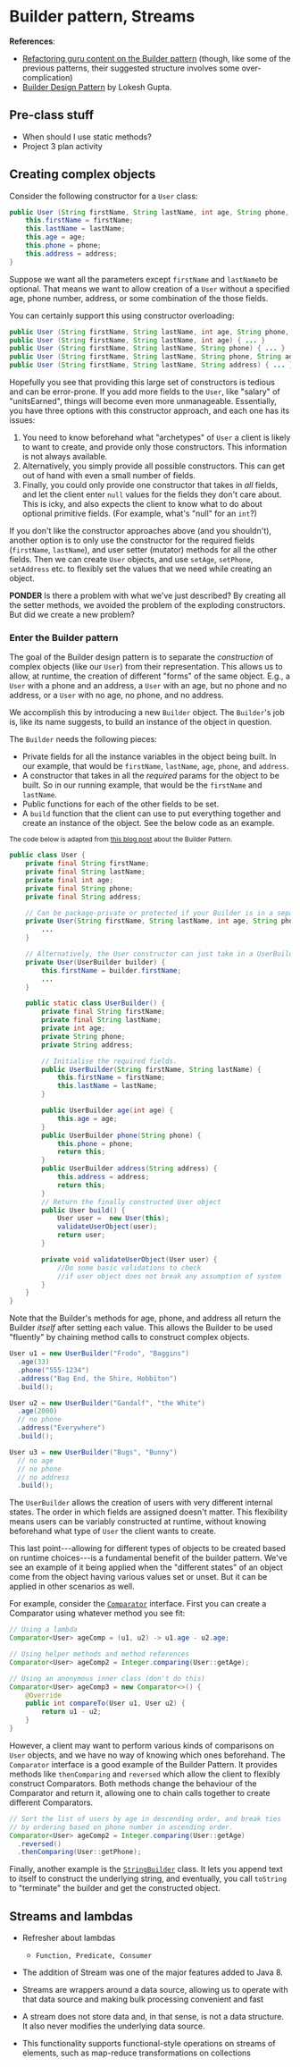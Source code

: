 # Builder pattern, Streams

**References**:

* [Refactoring guru content on the Builder pattern](https://refactoring.guru/design-patterns/builder) (though, like some of the previous patterns, their suggested structure involves some over-complication)
* [Builder Design Pattern](https://howtodoinjava.com/design-patterns/creational/builder-pattern-in-java/) by Lokesh Gupta.
## Pre-class stuff

* When should I use static methods?
* Project 3 plan activity

## Creating complex objects

Consider the following constructor for a `User` class:

```java
public User (String firstName, String lastName, int age, String phone, String address) {
	this.firstName = firstName;
	this.lastName = lastName;
	this.age = age;
	this.phone = phone;
	this.address = address;
}
```

Suppose we want all the parameters except `firstName` and `lastName`to be optional. That means we want to allow creation of a `User` without a specified age, phone number, address, or some combination of the those fields.

You can certainly support this using constructor overloading:
```java
public User (String firstName, String lastName, int age, String phone, String address) { ... }
public User (String firstName, String lastName, int age) { ... }
public User (String firstName, String lastName, String phone) { ... }
public User (String firstName, String lastName, String phone, String address) { ... }
public User (String firstName, String lastName, String address) { ... }
```

Hopefully you see that providing this large set of constructors is tedious and can be error-prone. If you add more fields to the `User`, like "salary" of "unitsEarned", things will become even more unmanageable.
Essentially, you have three options with this constructor approach, and each one has its issues:

1. You need to know beforehand what "archetypes" of `User` a client is likely to want to create, and provide only those constructors. This information is not always available.
2. Alternatively, you simply provide all possible constructors. This can get out of hand with even a small number of fields.
3. Finally, you could only provide one constructor that takes in *all* fields, and let the client enter `null` values for the fields they don't care about. This is icky, and also expects the client to know what to do about optional primitive fields. (For example, what's "null" for an `int`?)

If you don't like the constructor approaches above (and you shouldn't), another option is to only use the constructor for the required fields (`firstName`, `lastName`), and user setter (mutator) methods for all the other fields. Then we can create `User` objects, and use `setAge`, `setPhone`, `setAddress` etc. to flexibly set the values that we need while creating an object.

**PONDER** Is there a problem with what we've just described? By creating all the setter methods, we avoided the problem of the exploding constructors. But did we create a new problem?
<!-- By adding all the setter methods, we've made our `User` class mutable. Even worse, we only added them in order to *create* the `User`, but now there's all these public methods to mutate it. -->

### Enter the Builder pattern

The goal of the Builder design pattern is to separate the *construction* of complex objects (like our `User`) from their representation.
This allows us to allow, at runtime, the creation of different "forms" of the same object.
E.g., a `User` with a phone and an address, a `User` with an age, but no phone and no address, or a `User` with no age, no phone, and no address.

We accomplish this by introducing a new `Builder` object.
The `Builder`'s job is, like its name suggests, to build an instance of the object in question.

The `Builder` needs the following pieces:

* Private fields for all the instance variables in the object being built. In our example, that would be `firstName`, `lastName`, `age`, `phone`, and `address`.
* A constructor that takes in all the *required* params for the object to be built. So in our running example, that would be the `firstName` and `lastName`.
* Public functions for each of the other fields to be set.
* A `build` function that the client can use to put everything together and create an instance of the object. See the below code as an example.

<small>The code below is adapted from [this blog post](https://howtodoinjava.com/design-patterns/creational/builder-pattern-in-java/) about the Builder Pattern.</small>

```java
public class User {
    private final String firstName;
    private final String lastName;
    private final int age;
    private final String phone;
    private final String address;

    // Can be package-private or protected if your Builder is in a separate file.
    private User(String firstName, String lastName, int age, String phone, String address) {
        ...
    }

    // Alternatively, the User constructor can just take in a UserBuilder
    private User(UserBuilder builder) {
        this.firstName = builder.firstName;
        ...
    }

    public static class UserBuilder() {
        private final String firstName;
        private final String lastName;
        private int age;
        private String phone;
        private String address;

        // Initialise the required fields.
        public UserBuilder(String firstName, String lastName) {
            this.firstName = firstName;
            this.lastName = lastName;
        }

        public UserBuilder age(int age) {
            this.age = age;
        }
        public UserBuilder phone(String phone) {
            this.phone = phone;
            return this;
        }
        public UserBuilder address(String address) {
            this.address = address;
            return this;
        }
        // Return the finally constructed User object
        public User build() {
            User user =  new User(this);
            validateUserObject(user);
            return user;
        }

        private void validateUserObject(User user) {
            //Do some basic validations to check
            //if user object does not break any assumption of system
        }
    }
}
```

Note that the Builder's methods for age, phone, and address all return the Builder *itself* after setting each value. This allows the Builder to be used "fluently" by chaining method calls to construct complex objects.

```java
User u1 = new UserBuilder("Frodo", "Baggins")
  .age(33)
  .phone("555-1234")
  .address("Bag End, the Shire, Hobbiton")
  .build();

User u2 = new UserBuilder("Gandalf", "the White")
  .age(2000)
  // no phone
  .address("Everywhere")
  .build();

User u3 = new UserBuilder("Bugs", "Bunny")
  // no age
  // no phone
  // no address
  .build();
```

The `UserBuilder` allows the creation of users with very different internal states.
The order in which fields are assigned doesn't matter.
This flexibility means users can be variably constructed at runtime, without knowing beforehand what type of `User` the client wants to create.

This last point---allowing for different types of objects to be created based on runtime choices---is a fundamental benefit of the builder pattern. We've see an example of it being applied when the "different states" of an object come from the object having various values set or unset.
But it can be applied in other scenarios as well.

For example, consider the [`Comparator`](https://github.com/openjdk/jdk20/blob/master/src/java.base/share/classes/java/util/Comparator.java) interface.
First you can create a Comparator using whatever method you see fit:

```java
// Using a lambda
Comparator<User> ageComp = (u1, u2) -> u1.age - u2.age;

// Using helper methods and method references
Comparator<User> ageComp2 = Integer.comparing(User::getAge);

// Using an anonymous inner class (don't do this)
Comparator<User> ageComp3 = new Comparator<>() {
    @Override
    public int compareTo(User u1, User u2) {
        return u1 - u2;
    }
}
```

However, a client may want to perform various kinds of comparisons on `User` objects, and we have no way of knowing which ones beforehand.
The `Comparator` interface is a good example of the Builder Pattern.
It provides methods like `thenComparing` and `reversed` which allow the client to flexibly construct Comparators. Both methods change the behaviour of the Comparator and return it, allowing one to chain calls together to create different Comparators.

```java
// Sort the list of users by age in descending order, and break ties
// by ordering based on phone number in ascending order.
Comparator<User> ageComp2 = Integer.comparing(User::getAge)
  .reversed()
  .thenComparing(User::getPhone);
```

Finally, another example is the [`StringBuilder`](https://github.com/openjdk/jdk20/blob/master/src/java.base/share/classes/java/util/StringBuilder.java) class. It lets you append text to itself to construct the underlying string, and eventually, you call `toString` to "terminate" the builder and get the constructed object.

## Streams and lambdas

* Refresher about lambdas
  * `Function, Predicate, Consumer`

* The addition of Stream was one of the major features added to Java 8.
* Streams are wrappers around a data source, allowing us to operate with that data source and making bulk processing convenient and fast
*  A stream does not store data and, in that sense, is not a data structure. It also never modifies the underlying data source.
* This functionality supports functional-style operations on streams of elements, such as map-reduce transformations on collections
